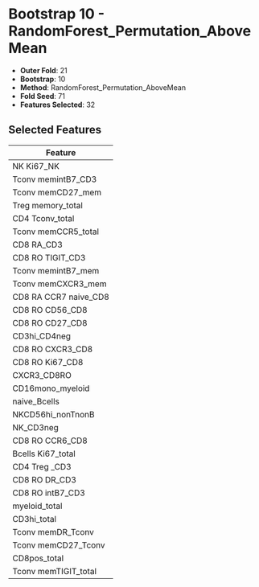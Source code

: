 # Bootstrap 10 - RandomForest_Permutation_AboveMean

- **Outer Fold**: 21
- **Bootstrap**: 10
- **Method**: RandomForest_Permutation_AboveMean
- **Fold Seed**: 71
- **Features Selected**: 32

## Selected Features

| Feature |
|---------|
| NK Ki67_NK |
| Tconv memintB7_CD3 |
| Tconv memCD27_mem |
| Treg memory_total |
| CD4 Tconv_total |
| Tconv memCCR5_total |
| CD8 RA_CD3 |
| CD8 RO TIGIT_CD3 |
| Tconv memintB7_mem |
| Tconv memCXCR3_mem |
| CD8 RA CCR7 naive_CD8 |
| CD8 RO CD56_CD8 |
| CD8 RO CD27_CD8 |
| CD3hi_CD4neg |
| CD8 RO CXCR3_CD8 |
| CD8 RO Ki67_CD8 |
| CXCR3_CD8RO |
| CD16mono_myeloid |
| naive_Bcells |
| NKCD56hi_nonTnonB |
| NK_CD3neg |
| CD8 RO CCR6_CD8 |
| Bcells Ki67_total |
| CD4 Treg _CD3 |
| CD8 RO DR_CD3 |
| CD8 RO intB7_CD3 |
| myeloid_total |
| CD3hi_total |
| Tconv memDR_Tconv |
| Tconv memCD27_Tconv |
| CD8pos_total |
| Tconv memTIGIT_total |
